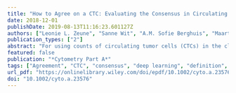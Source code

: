 ```yaml
---
title: "How to Agree on a CTC: Evaluating the Consensus in Circulating Tumor Cell Scoring"
date: 2018-12-01
publishDate: 2019-08-13T11:16:23.601127Z
authors: ["Leonie L. Zeune", "Sanne Wit", "A.M. Sofie Berghuis", "Maarten J. IJzerman", "Leon W.M.M. Terstappen", "Christoph Brune"]
publication_types: ["2"]
abstract: "For using counts of circulating tumor cells (CTCs) in the clinic to aid a physician's decision, its reported values will need to be accurate and comparable between institutions. Many technologies have become available to enumerate and characterize CTCs, thereby showing a large range of reported values. Here we introduce an Open Source CTC scoring tool to enable comparison of different reviewers and facilitate the reach of a consensus on assigning objects as CTCs. One hundred images generated from two different platforms were used to assess concordance between 15 reviewers and an expert panel. Large differences were observed between reviewers in assigning objects as CTCs urging the need for computer recognition of CTCs. A demonstration of a deep learning approach on the 100 images showed the promise of this technique for future CTC enumeration."
featured: false
publication: "*Cytometry Part A*"
tags: ["Agreement", "CTC", "consensus", "deep learning", "definition", "experts", "ground truth", "reviewers", "scoring"]
url_pdf: "https://onlinelibrary.wiley.com/doi/epdf/10.1002/cyto.a.23576"
doi: "10.1002/cyto.a.23576"
---
```


